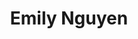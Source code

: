 ---
# Display name
title: Emily Nguyen
first_name: Emily
last_name: Nguyen

weight: 20

# Is this the primary user of the site?
superuser: false

# Role/position/tagline
role: Evaluator

# Organizations/Affiliations to show in About widget
organizations:
- name: University of Maryland, College Park
  url: https://umd.edu

# Social/Academic Networking
# For available icons, see: https://sourcethemes.com/academic/docs/page-builder/#icons
#   For an email link, use "fas" icon pack, "envelope" icon, and a link in the
#   form "mailto:your-email@example.com" or "/#contact" for contact widget.
social:
# - icon: globe
#   icon_pack: fas
#   link: 
- icon: envelope
  icon_pack: fas
  link: 'mailto:enguyen7@umd.edu'
- icon: linkedin
  icon_pack: fab
  link: https://www.linkedin.com/in/emily-nguyen-37b3b51b2/
# - icon: twitter
#   icon_pack: fab
#   link: 

# Highlight the author in author lists? (true/false)
highlight_name: true

user_groups:
- Staff
---